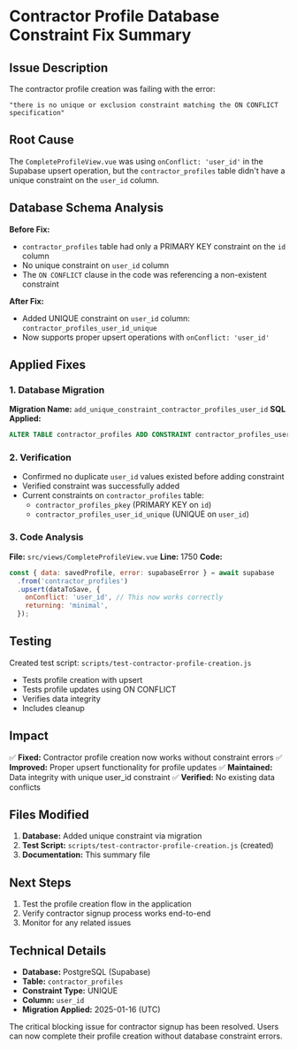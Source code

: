 # Contractor Profile Database Constraint Fix Summary

## Issue Description

The contractor profile creation was failing with the error:

```
"there is no unique or exclusion constraint matching the ON CONFLICT specification"
```

## Root Cause

The `CompleteProfileView.vue` was using `onConflict: 'user_id'` in the Supabase upsert operation, but the `contractor_profiles` table didn't have a unique constraint on the `user_id` column.

## Database Schema Analysis

**Before Fix:**

- `contractor_profiles` table had only a PRIMARY KEY constraint on the `id` column
- No unique constraint on `user_id` column
- The `ON CONFLICT` clause in the code was referencing a non-existent constraint

**After Fix:**

- Added UNIQUE constraint on `user_id` column: `contractor_profiles_user_id_unique`
- Now supports proper upsert operations with `onConflict: 'user_id'`

## Applied Fixes

### 1. Database Migration

**Migration Name:** `add_unique_constraint_contractor_profiles_user_id`
**SQL Applied:**

```sql
ALTER TABLE contractor_profiles ADD CONSTRAINT contractor_profiles_user_id_unique UNIQUE (user_id);
```

### 2. Verification

- Confirmed no duplicate `user_id` values existed before adding constraint
- Verified constraint was successfully added
- Current constraints on `contractor_profiles` table:
  - `contractor_profiles_pkey` (PRIMARY KEY on `id`)
  - `contractor_profiles_user_id_unique` (UNIQUE on `user_id`)

### 3. Code Analysis

**File:** `src/views/CompleteProfileView.vue`
**Line:** 1750
**Code:**

```javascript
const { data: savedProfile, error: supabaseError } = await supabase
  .from('contractor_profiles')
  .upsert(dataToSave, {
    onConflict: 'user_id', // This now works correctly
    returning: 'minimal',
  });
```

## Testing

Created test script: `scripts/test-contractor-profile-creation.js`

- Tests profile creation with upsert
- Tests profile updates using ON CONFLICT
- Verifies data integrity
- Includes cleanup

## Impact

✅ **Fixed:** Contractor profile creation now works without constraint errors
✅ **Improved:** Proper upsert functionality for profile updates
✅ **Maintained:** Data integrity with unique user_id constraint
✅ **Verified:** No existing data conflicts

## Files Modified

1. **Database:** Added unique constraint via migration
2. **Test Script:** `scripts/test-contractor-profile-creation.js` (created)
3. **Documentation:** This summary file

## Next Steps

1. Test the profile creation flow in the application
2. Verify contractor signup process works end-to-end
3. Monitor for any related issues

## Technical Details

- **Database:** PostgreSQL (Supabase)
- **Table:** `contractor_profiles`
- **Constraint Type:** UNIQUE
- **Column:** `user_id`
- **Migration Applied:** 2025-01-16 (UTC)

The critical blocking issue for contractor signup has been resolved. Users can now complete their profile creation without database constraint errors.
